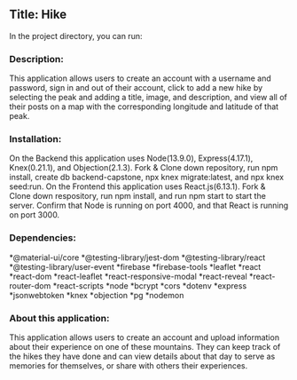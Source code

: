 ## Title: Hike

In the project directory, you can run:

### Description:

This application allows users to create an account with a username and password, sign in and out of their account, click to add a new hike by selecting the peak and adding a title, image, and description, and view all of their posts on a map with the corresponding longitude and latitude of that peak. 

### Installation:

On the Backend this application uses Node(13.9.0), Express(4.17.1), Knex(0.21.1), and Objection(2.1.3). Fork & Clone down repository, run npm install, create db backend-capstone, npx knex migrate:latest, and npx knex seed:run. On the Frontend this application uses React.js(6.13.1). Fork & Clone down respository, run npm install, and run npm start to start the server. Confirm that Node is running on port 4000, and that React is running on port 3000.

### Dependencies:

*@material-ui/core
*@testing-library/jest-dom
*@testing-library/react
*@testing-library/user-event
*firebase
*firebase-tools
*leaflet
*react
*react-dom
*react-leaflet
*react-responsive-modal
*react-reveal
*react-router-dom
*react-scripts
*node
*bcrypt
*cors
*dotenv
*express
*jsonwebtoken
*knex
*objection
*pg
*nodemon

### About this application:

This application allows users to create an account and upload information about their experience on one of these mountains. They can keep track of the hikes they have done and can view details about that day to serve as memories for themselves, or share with others their experiences. 

